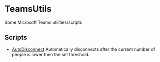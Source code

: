 # TeamsUtils
Some Microsoft Teams utilities/scripts

## Scripts
- [AutoDisconnect](scripts/AutoDisconnect.js)
  Automatically disconnects after the current number of people is lower then the set threshold.
